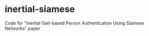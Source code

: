 # inertial-siamese
Code for "Inertial Gait-based Person Authentication Using Siamese Networks" paper
